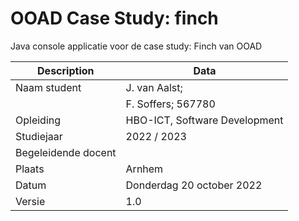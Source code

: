 # OOAD Case Study: finch
Java console applicatie voor de case study: Finch van OOAD

Description | Data
---|---
Naam student | J. van Aalst; 
             | F. Soffers; 567780
Opleiding | HBO-ICT, Software Development
Studiejaar | 2022 / 2023
Begeleidende docent | 
Plaats | Arnhem
Datum | Donderdag 20 october 2022
Versie | 1.0


